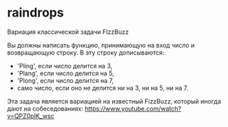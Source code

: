# raindrops
Вариация классической задачи FIzzBuzz

Вы должны написать функцию, принимающую на вход число и возвращающую строку. В эту строку дописываются:

* 'Pling', если число делится на 3,
* 'Plang', если число делится на 5,
* 'Plong', если число делится на 7,
* само число, если оно не делится ни на 3, ни на 5, ни на 7.

Эта задача является вариацией на известный FizzBuzz, который иногда дают на собеседованиях: https://www.youtube.com/watch?v=QPZ0pIK_wsc
